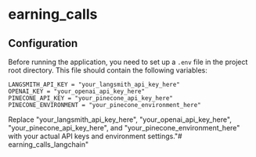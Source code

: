 # earning_calls

## Configuration

Before running the application, you need to set up a `.env` file in the project root directory. This file should contain the following variables:

```dotenv
LANGSMITH_API_KEY = "your_langsmith_api_key_here"
OPENAI_KEY = "your_openai_api_key_here"
PINECONE_API_KEY = "your_pinecone_api_key_here"
PINECONE_ENVIRONMENT = "your_pinecone_environment_here"
```

Replace "your_langsmith_api_key_here", "your_openai_api_key_here", "your_pinecone_api_key_here", and "your_pinecone_environment_here" with your actual API keys and environment settings."# earning_calls_langchain" 